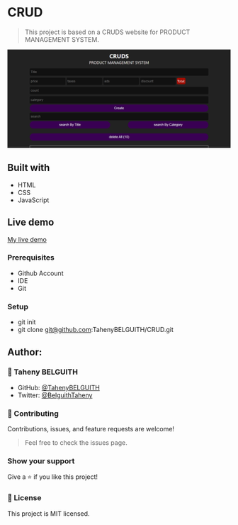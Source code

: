 # CRUD

> This project is based on a CRUDS website for PRODUCT MANAGEMENT SYSTEM.

<p align="center">
  <img src="pics/CRUDS.png"/>
</p>

## Built with

- HTML
- CSS
- JavaScript


## Live demo

[My live demo](https://tahenybelguith.github.io/CRUD/) 


### Prerequisites

- Github Account
- IDE
- Git

### Setup

- git init
- git clone git@github.com:TahenyBELGUITH/CRUD.git

## Author:

### 👩 Taheny BELGUITH

- GitHub: [@TahenyBELGUITH](https://github.com/TahenyBELGUITH)
- Twitter: [@BelguithTaheny](https://twitter.com/BelguithTaheny)

### 🤝 Contributing

Contributions, issues, and feature requests are welcome!

> Feel free to check the issues page.

### Show your support

Give a ⭐️ if you like this project!

### 📝 License

This project is MIT licensed.
